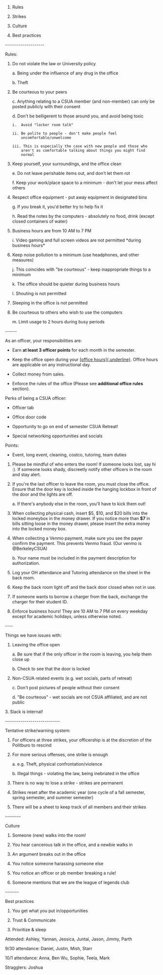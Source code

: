 1.  Rules

2.  Strikes

3.  Culture

4.  Best practices

\-\-\-\-\-\-\-\-\-\-\-\-\-\-\-\-\-\-\--

Rules:

1.  Do not violate the law or University policy

    a.  Being under the influence of any drug in the office

    b.  Theft

2.  Be courteous to your peers

    c.  Anything relating to a CSUA member (and non-member) can only be
        posted publicly with their consent

    d.  Don't be belligerent to those around you, and avoid being toxic

        i.  Avoid "locker room talk"

        ii. Be polite to people - don't make people feel
            uncomfortable/unwelcome

        iii. This is especially the case with new people and those who
            aren't as comfortable talking about things you might find
            normal

3.  Keep yourself, your surroundings, and the office clean

    e.  Do not leave perishable items out, and don't let them rot

    f.  Keep your work/place space to a minimum - don't let your mess
        affect others

4.  Respect office equipment - put away equipment in designated bins

    g.  If you break it, you'd better try to help fix it

    h.  Read the notes by the computers - absolutely no food, drink
        (except closed containers of water)

5.  Business hours are from 10 AM to 7 PM

    i.  Video gaming and full screen videos are not permitted \*during
        business hours\*

6.  Keep noise pollution to a minimum (use headphones, and other
    measures)

    j.  This coincides with "be courteous" - keep inappropriate things
        to a minimum

    k.  The office should be quieter during business hours

    l.  Shouting is not permitted

7.  Sleeping in the office is not permitted

8.  Be courteous to others who wish to use the computers

    m.  Limit usage to 2 hours during busy periods

\-\-\-\-\--

As an officer, your responsibilities are:

-   Earn **at least 3 officer points** for each month in the semester.

-   Keep the office open during your [[office
    hours]{.underline}](https://docs.google.com/spreadsheets/d/1CtJUy0QdcrVktfMqcwAaTGB0tXBYtgdXZomNupH1NHE/edit#gid=0).
    Office hours are applicable on any instructional day.

-   Collect money from sales.

-   Enforce the rules of the office (Please see **additional office
    rules** section).

Perks of being a CSUA officer:

-   Officer tab

-   Office door code

-   Opportunity to go on end of semester CSUA Retreat!

-   Special networking opportunities and socials

Points:

-   Event, long event, cleaning, costco, tutoring, team duties

1.  Please be mindful of who enters the room! If someone looks lost, say
    hi :). If someone looks shady, discreetly notify other officers in
    the room and stay alert.

2.  If you're the last officer to leave the room, you must close the
    office. Ensure that the door key is locked inside the hanging
    lockbox in front of the door and the lights are off.

    a.  If there's anybody else in the room, you'll have to kick them
        out!

3.  When collecting physical cash, insert \$5, \$10, and \$20 bills into
    the locked moneybox in the money drawer. If you notice more than
    **\$7** in bills sitting loose in the money drawer, please insert
    the extra money into the locked money box.

4.  When collecting a Venmo payment, make sure you see the payer confirm
    the payment. This prevents Venmo fraud. (Our venmo
    is @BerkeleyCSUA)

    b.  Your name must be included in the payment description for
        authorization.

5.  Log your OH attendance and Tutoring attendance on the sheet in the
    back room.

6.  Keep the back room light off and the back door closed when not in
    use.

7.  If someone wants to borrow a charger from the back, exchange the
    charger for their student ID.

8.  Enforce business hours! They are 10 AM to 7 PM on every weekday
    except for academic holidays, unless otherwise noted.

\-\-\--

Things we have issues with:

1.  Leaving the office open

    a.  Be sure that if the only officer in the room is leaving, you
        help them close up

    b.  Check to see that the door is locked

2.  Non-CSUA related events (e.g. wet socials, parts of retreat)

    c.  Don't post pictures of people without their consent

    d.  "Be courteous" - wet socials are not CSUA affiliated, and are
        not public

3\. Slack is internal!

\-\-\-\-\-\-\-\-\-\-\-\-\-\-\-\-\-\-\-\-\-\-\-\-\-\-\--

Tentative strike/warning system:

1.  For officers at three strikes, your officership is at the discretion
    of the Politburo to rescind

2.  For more serious offenses, one strike is enough

    a.  e.g. Theft, physical confrontation/violence

    b.  Illegal things - violating the law, being inebriated in the
        office

3.  There is no way to lose a strike - strikes are permanent

4.  Strikes reset after the academic year (one cycle of a fall semester,
    spring semester, and summer semester)

5.  There will be a sheet to keep track of all members and their strikes

\-\-\-\-\-\-\--

Culture

1.  Someone (new) walks into the room!

2.  You hear cancerous talk in the office, and a newbie walks in

3.  An argument breaks out in the office

4.  You notice someone harassing someone else

5.  You notice an officer or pb member breaking a rule!

6.  Someone mentions that we are the league of legends club

\-\-\-\-\-\--

Best practices

1.  You get what you put in/opportunities

2.  Trust & Communicate

3.  Prioritize & sleep

Attended: Ashley, Yannan, Jessica, Juntai, Jason, Jimmy, Parth

9/30 attendance: Daniel, Justin, Mish, Starr

10/1 attendance: Anna, Ben Wu, Sophie, Teela, Mark

Stragglers: Joshua
